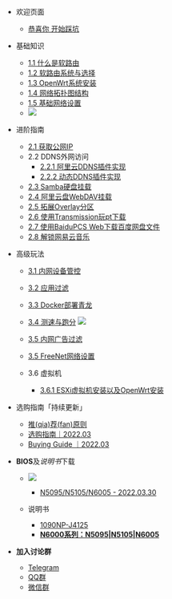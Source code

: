 - 欢迎页面

  - [恭喜你 开始踩坑](/README.md)

- 基础知识
  - [1.1 什么是软路由](/基础知识/软路由的定义.md)
  - [1.2 软路由系统与选择](/基础知识/软路由系统与选择.md)
  - [1.3 OpenWrt系统安装](/基础知识/OpenWrt系统安装.md)
  - [1.4 网络拓扑图结构](/基础知识/网络拓扑图.md)
  - [1.5 基础网络设置](/基础知识/基础网络设置.md)
  - [![](https://img.shields.io/badge/%E5%9B%BA%E4%BB%B6-%E6%8E%A8%E8%8D%90-orange)](/基础知识/固件推荐.md)
  
- 进阶指南

  - [2.1 获取公网IP](/进阶指南/获取公网IP.md)
  - 2.2 DDNS外网访问
    - [2.2.1 阿里云DDNS插件实现](/进阶指南/DDNS实现外网访问.md)
    - [2.2.2 动态DDNS插件实现](/进阶指南/DDNS实现外网访问方法2.md)
  - [2.3 Samba硬盘挂载](/进阶指南/Samba硬盘挂载.md)
  - [2.4 阿里云盘WebDAV挂载](/进阶指南/阿里云盘WebDAV挂载.md)
  - [2.5 拓展Overlay分区](/进阶指南/拓展Overlay分区.md)
  - [2.6 使用Transmission玩pt下载](/进阶指南/使用Transmission玩转pt下载.md)
  - [2.7 使用BaiduPCS Web下载百度网盘文件](/进阶指南/使用BaiduPCS.md)
  - [2.8 解锁网易云音乐](/进阶指南/解锁网易云音乐.md)
  
- 高级玩法
  - [3.1 内网设备管控](/高级玩法/内网设备管控.md)
  
  - [3.2 应用过滤](/高级玩法/应用过滤.md)
  
  - [3.3 Docker部署青龙](/高级玩法/Docker部署青龙.md)
  
  - [3.4 测速与跑分](/高级玩法/测速与跑分.md)
    [![](https://img.shields.io/badge/%E5%8A%A0%E8%A7%A3%E5%AF%86%E8%B7%91%E5%88%86-%E6%95%B0%E6%8D%AE%E5%BA%93-blue)](/高级玩法/测速与跑分datasheet.md)
  
  - [3.5 内网广告过滤](/高级玩法/内网广告过滤.md)
  
  - [3.5 FreeNet网络设置](/高级玩法/FreeNet网络设置.md)
  
  - 3.6 虚拟机
    - [3.6.1 ESXi虚拟机安装以及OpenWrt安装](/高级玩法/ESXI虚拟机的安装｜在ESXi中安装OpenWrt.md)
  
- 选购指南「持续更新」
  - [推(qia)荐(fan)原则](/选购指南/推(qia)荐(fan)原则.md)
  - [选购指南｜2022.03](/选购指南/2022.03推荐.md)
  - [Buying Guide ｜2022.03](/选购指南/BuyingGuide.md)
  
- **BIOS**及*说明书*下载
  
  - [![](https://img.shields.io/badge/BIOS-%E6%9B%B4%E6%96%B0-orange)](/others/)
    - [N5095/N5105/N6005 - 2022.03.30](/others/BIOS_Update_for_N5105_5095_6005.md)
  
  
  - 说明书
      - [1090NP-J4125](https://github.com/LarryWonss/LarryWonss.github.io/blob/main/docs/others/1090NP(J4125)-12%20%20V1.3y%20%E8%A7%84%E6%A0%BC%E4%B9%A6.pdf)
      - **[N6000系列：N5095|N5105|N6005](https://github.com/LarryWonss/LarryWonss.github.io/blob/main/docs/others/Manual_for_CW-N6000.pdf)**

- **加入讨论群**
  - [Telegram](/加入讨论群/telegram.md)
  - [QQ群](/加入讨论群/qq.md)
  - [微信群](/加入讨论群/wechat.md)
